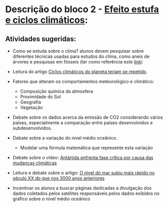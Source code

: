 # Descrição do bloco 2 - [Efeito estufa e ciclos climáticos](https://nbviewer.jupyter.org/github/demacdolincoln/inter-climate_changes/blob/master/aulas/aula2/Efeito_estufa_X_ciclos_climaticos.ipynb):

## Atividades sugeridas:

* Como se estuda sobre o clima? alunos devem pesquisar sobre diferentes técnicas usadas para estudos do clima, como aneis de árvores e pesquisas em fósseis (ter como referência este [link](https://www.ncdc.noaa.gov/data-access/paleoclimatology-data/datasets))

* Leitura do artigo [Ciclos climáticos do planeta teriam se repetido](http://revistapesquisa.fapesp.br/2012/01/14/ciclos-climaticos-do-planeta-teriam-se-repetido/).

* Fatores que alteram os comportamentos meteorológico e climático:
    * Composição química da atmosfera
    * Proximidade do Sol
    * Geografia
    * Vegetação

* Debate sobre os dados acerca da emissão de CO2 considerando vários países, especialmente a comparação entre países desenvolvidos e subdesenvolvidos.

* Debate sobre a variação do nível médio oceânico.
    * Modelar uma fórmula matemática que represente esta variação

* Debate sobre o vídeo: [Antártida enfrenta fase crítica por causa das mudanças climáticas](https://youtu.be/tCqO0eq0JE4)

* Leitura e debate sobre o artigo: [O nível do mar subiu mais rápido no século XX do que nos 3000 anos anteriores](https://brasil.elpais.com/brasil/2016/02/22/ciencia/1456156001_954238.html)

* Incentivar os alunos a buscar páginas dedicadas a divulgação dos dados coletados pelos satélites responsáveis pelos dados exibidos no gráfico sobre o nível médio oceânico

